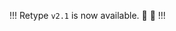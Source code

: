 
<!-- start of _includes/top.md -->
!!!
Retype `v2.1` is now available. :tada: :tada:
!!!
<!-- end of _includes/top.md -->
